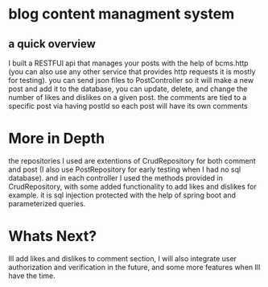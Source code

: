 # blog content managment system
## a quick overview
I built a RESTFUl api that manages your posts with the help of bcms.http (you can also use any other service that provides http requests it is mostly for testing).
you can send json files to PostController so it will make a new post and add it to the database, you can update, delete, and change the number of likes and dislikes on a given post.
the comments are tied to a specific post via having postId so each post will have its own comments

# More in Depth
the repositories I used are extentions of CrudRepository for both comment and post (I also use PostRepository for early testing when I had no sql database).
and in each controller I used the methods provided in CrudRepository, with some added functionality to add likes and dislikes for example.
it is sql injection protected with the help of spring boot and parameterized queries.

# Whats Next?
Ill add likes and dislikes to comment section, I will also integrate user authorization and verification in the future, and some more features when Ill have the time.